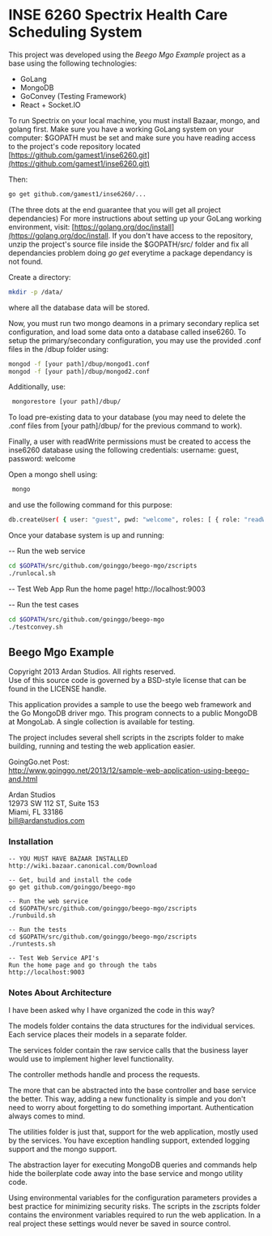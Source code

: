 # INSE 6260 Spectrix Health Care Scheduling System

This project was developed using the *Beego Mgo Example* project as a base using the following technologies:

* GoLang
* MongoDB
* GoConvey (Testing Framework)
* React + Socket.IO

To run Spectrix on your local machine, you must install Bazaar, mongo, and golang first. Make sure you have a working GoLang system on your computer: $GOPATH must be set and make sure you have reading access to the project's code repository located [https://github.com/gamest1/inse6260.git](https://github.com/gamest1/inse6260.git)

Then:

```bash
go get github.com/gamest1/inse6260/...
```

(The three dots at the end guarantee that you will get all project dependancies) For more instructions about setting up your GoLang working environment, visit: [https://golang.org/doc/install](https://golang.org/doc/install. If you don't have access to the repository, unzip the project's source file inside the $GOPATH/src/ folder and fix all dependancies problem doing *go get* everytime a package dependancy is not found.



Create a directory:

```bash
mkdir -p /data/
```

where all the database data will be stored.

Now, you must run two mongo deamons in a primary secondary replica set configuration, and load some data onto a database called inse6260. To setup the primary/secondary configuration, you may use the provided .conf files in the /dbup folder using:

```bash
mongod -f [your path]/dbup/mongod1.conf
mongod -f [your path]/dbup/mongod2.conf
```

Additionally, use:

```bash
 mongorestore [your path]/dbup/
```

To load pre-existing data to your database  (you may need to delete the .conf files from [your path]/dbup/ for the previous command to work).

Finally, a user with readWrite permissions must be created to access the inse6260 database using the following credentials: username: guest, password: welcome

Open a mongo shell using:

```bash
 mongo
```

and use the following command for this purpose:

```bash
db.createUser( { user: "guest", pwd: "welcome", roles: [ { role: "readWrite", db: "inse6260" } ] } )
```

Once your database system is up and running:


-- Run the web service
```bash
cd $GOPATH/src/github.com/goinggo/beego-mgo/zscripts
./runlocal.sh
```

-- Test Web App
Run the home page!
	http://localhost:9003

-- Run the test cases
```bash
cd $GOPATH/src/github.com/goinggo/beego-mgo
./testconvey.sh
```


## Beego Mgo Example

Copyright 2013 Ardan Studios. All rights reserved.  
Use of this source code is governed by a BSD-style license that can be found in the LICENSE handle.

This application provides a sample to use the beego web framework and the Go MongoDB driver mgo. This program connects to a public MongoDB at MongoLab. A single collection is available for testing.

The project includes several shell scripts in the zscripts folder to make building, running and testing the web application easier.

GoingGo.net Post:  
http://www.goinggo.net/2013/12/sample-web-application-using-beego-and.html

Ardan Studios  
12973 SW 112 ST, Suite 153  
Miami, FL 33186  
bill@ardanstudios.com

### Installation

	-- YOU MUST HAVE BAZAAR INSTALLED
	http://wiki.bazaar.canonical.com/Download

	-- Get, build and install the code
	go get github.com/goinggo/beego-mgo

	-- Run the web service
	cd $GOPATH/src/github.com/goinggo/beego-mgo/zscripts
	./runbuild.sh

	-- Run the tests
	cd $GOPATH/src/github.com/goinggo/beego-mgo/zscripts
	./runtests.sh

	-- Test Web Service API's
	Run the home page and go through the tabs
	http://localhost:9003

### Notes About Architecture

I have been asked why I have organized the code in this way?

The models folder contains the data structures for the individual services. Each service places their models in a separate folder.

The services folder contain the raw service calls that the business layer would use to implement higher level functionality.

The controller methods handle and process the requests.

The more that can be abstracted into the base controller and base service the better. This way, adding a new functionality is simple and you don't need to worry about forgetting to do something important. Authentication always comes to mind.

The utilities folder is just that, support for the web application, mostly used by the services. You have exception handling support, extended logging support and the mongo support.

The abstraction layer for executing MongoDB queries and commands help hide the boilerplate code away into the base service and mongo utility code.

Using environmental variables for the configuration parameters provides a best practice for minimizing security risks. The scripts in the zscripts folder contains the environment variables required to run the web application. In a real project these settings would never be saved in source control.
